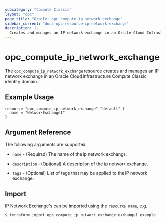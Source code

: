```yaml
---
subcategory: "Compute Classic"
layout: "opc"
page_title: "Oracle: opc_compute_ip_network_exchange"
sidebar_current: "docs-opc-resource-ip-network-exchange"
description: |-
  Creates and manages an IP network exchange in an Oracle Cloud Infrastructure Compute Classic identity domain.
---
```


# opc\_compute\_ip\_network\_exchange

The `opc_compute_ip_network_exchange` resource creates and manages an IP network exchange in an Oracle Cloud Infrastructure Compute Classic identity domain.

## Example Usage

```hcl
resource "opc_compute_ip_network_exchange" "default" {
  name = "NetworkExchange1"
}
```

## Argument Reference

The following arguments are supported:

* `name` - (Required) The name of the ip network exchange.

* `description` - (Optional) A description of the ip network exchange.

* `tags` - (Optional) List of tags that may be applied to the IP network exchange.

## Import

IP Network Exchange's can be imported using the `resource name`, e.g.

```shell
$ terraform import opc_compute_ip_network_exchange.exchange1 example
```
